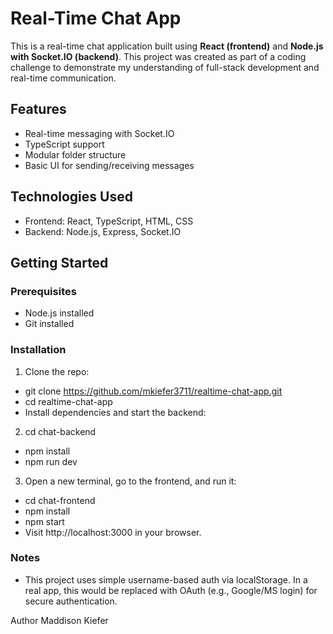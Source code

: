 # Real-Time Chat App

This is a real-time chat application built using **React (frontend)** and **Node.js with Socket.IO (backend)**. This project was created as part of a coding challenge to demonstrate my understanding of full-stack development and real-time communication.

## Features

- Real-time messaging with Socket.IO
- TypeScript support
- Modular folder structure
- Basic UI for sending/receiving messages

## Technologies Used

- Frontend: React, TypeScript, HTML, CSS
- Backend: Node.js, Express, Socket.IO

## Getting Started

### Prerequisites

- Node.js installed
- Git installed

### Installation

1. Clone the repo:

- git clone https://github.com/mkiefer3711/realtime-chat-app.git
- cd realtime-chat-app
- Install dependencies and start the backend:

2. cd chat-backend
- npm install
- npm run dev

3. Open a new terminal, go to the frontend, and run it:
- cd chat-frontend
- npm install
- npm start
- Visit http://localhost:3000 in your browser.

### Notes
- This project uses simple username-based auth via localStorage. In a real app, this would be replaced with OAuth (e.g., Google/MS login) for secure authentication.

Author
Maddison Kiefer

